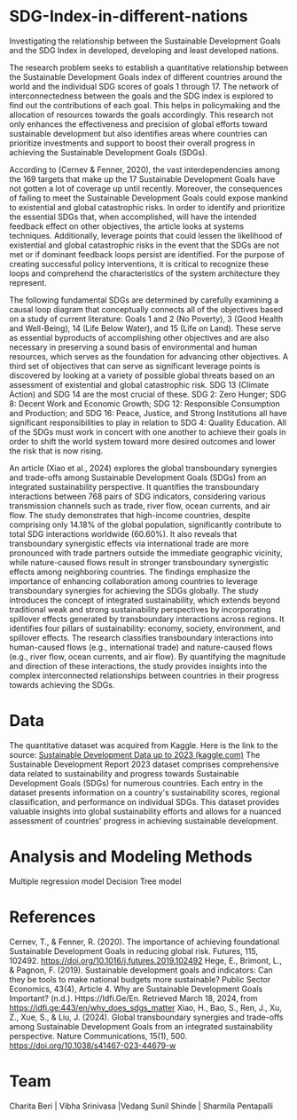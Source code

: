 # SDG-Index-in-different-nations
Investigating the relationship between the Sustainable Development Goals and the SDG Index in developed, developing and least developed nations.

The research problem seeks to establish a quantitative relationship between the Sustainable Development Goals index of different countries around the world and the individual SDG scores of goals 1 through 17.
The network of interconnectedness between the goals and the SDG index is explored to find out the contributions of each goal. This helps in policymaking and the allocation of resources towards the goals accordingly. This research not only enhances the effectiveness and precision of global efforts toward sustainable development but also identifies areas where countries can prioritize investments and support to boost their overall progress in achieving the Sustainable Development Goals (SDGs).

According to (Cernev & Fenner, 2020), the vast interdependencies among the 169 targets that make up the 17 Sustainable Development Goals have not gotten a lot of coverage up until recently. Moreover, the consequences of failing to meet the Sustainable Development Goals could expose mankind to existential and global catastrophic risks. In order to identify and prioritize the essential SDGs that, when accomplished, will have the intended feedback effect on other objectives, the article looks at systems techniques. Additionally, leverage points that could lessen the likelihood of existential and global catastrophic risks in the event that the SDGs are not met or if dominant feedback loops persist are identified. For the purpose of creating successful policy interventions, it is critical to recognize these loops and comprehend the characteristics of the system architecture they represent.

The following fundamental SDGs are determined by carefully examining a causal loop diagram that conceptually connects all of the objectives based on a study of current literature: 
Goals 1 and 2 (No Poverty), 3 (Good Health and Well-Being), 14 (Life Below Water), and 15 (Life on Land). These serve as essential byproducts of accomplishing other objectives and are also necessary in preserving a sound basis of environmental and human resources, which serves as the foundation for advancing other objectives. A third set of objectives that can serve as significant leverage points is discovered by looking at a variety of possible global threats based on an assessment of existential and global catastrophic risk. SDG 13 (Climate Action) and SDG 14 are the most crucial of these. SDG 2: Zero Hunger; SDG 8: Decent Work and Economic Growth; SDG 12: Responsible Consumption and Production; and SDG 16: Peace, Justice, and Strong Institutions all have significant responsibilities to play in relation to SDG 4: Quality Education. All of the SDGs must work in concert with one another to achieve their goals in order to shift the world system toward more desired outcomes and lower the risk that is now rising.

An article (Xiao et al., 2024) explores the global transboundary synergies and trade-offs among Sustainable Development Goals (SDGs) from an integrated sustainability perspective. It quantifies the transboundary interactions between 768 pairs of SDG indicators, considering various transmission channels such as trade, river flow, ocean currents, and air flow. The study demonstrates that high-income countries, despite comprising only 14.18% of the global population, significantly contribute to total SDG interactions worldwide (60.60%). It also reveals that transboundary synergistic effects via international trade are more pronounced with trade partners outside the immediate geographic vicinity, while nature-caused flows result in stronger transboundary synergistic effects among neighboring countries. The findings emphasize the importance of enhancing collaboration among countries to leverage transboundary synergies for achieving the SDGs globally.
The study introduces the concept of integrated sustainability, which extends beyond traditional weak and strong sustainability perspectives by incorporating spillover effects generated by transboundary interactions across regions. It identifies four pillars of sustainability: economy, society, environment, and spillover effects. The research classifies transboundary interactions into human-caused flows (e.g.,
international trade) and nature-caused flows (e.g., river flow, ocean currents, and air flow). By quantifying the magnitude and direction of these interactions, the study provides insights into the complex interconnected relationships between countries in their progress towards achieving the SDGs.

 

# Data
The quantitative dataset was acquired from Kaggle.
Here is the link to the source: [Sustainable Development Data up to 2023 (kaggle.com)](https://www.kaggle.com/datasets/sazidthe1/sustainable-development-report)
The Sustainable Development Report 2023 dataset comprises comprehensive data related to sustainability and progress towards Sustainable Development Goals (SDGs) for numerous countries. Each entry in the dataset presents information on a country's sustainability scores, regional classification, and performance on individual SDGs. This dataset provides valuable insights into global sustainability efforts and allows for a nuanced assessment of countries' progress in achieving sustainable development.


# Analysis and Modeling Methods
Multiple regression model 
Decision Tree model



# References
Cernev, T., & Fenner, R. (2020). The importance of achieving foundational Sustainable Development Goals in reducing global risk. Futures, 115, 102492. https://doi.org/10.1016/j.futures.2019.102492
Hege, E., Brimont, L., & Pagnon, F. (2019). Sustainable development goals and indicators: Can they be tools to make national budgets more sustainable? Public Sector Economics, 43(4), Article 4.
Why are Sustainable Development Goals Important? (n.d.). Https://Idfi.Ge/En. Retrieved March 18, 2024, from https://idfi.ge:443/en/why_does_sdgs_matter
Xiao, H., Bao, S., Ren, J., Xu, Z., Xue, S., & Liu, J. (2024). Global transboundary synergies and trade-offs among Sustainable Development Goals from an integrated sustainability perspective. Nature Communications, 15(1), 500. https://doi.org/10.1038/s41467-023-44679-w

# Team 
Charita Beri | Vibha Srinivasa |Vedang Sunil Shinde | Sharmila Pentapalli



